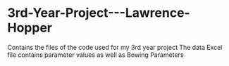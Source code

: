 # 3rd-Year-Project---Lawrence-Hopper
Contains the files of the code used for my 3rd year project
The data Excel file contains parameter values as well as Bowing Parameters
